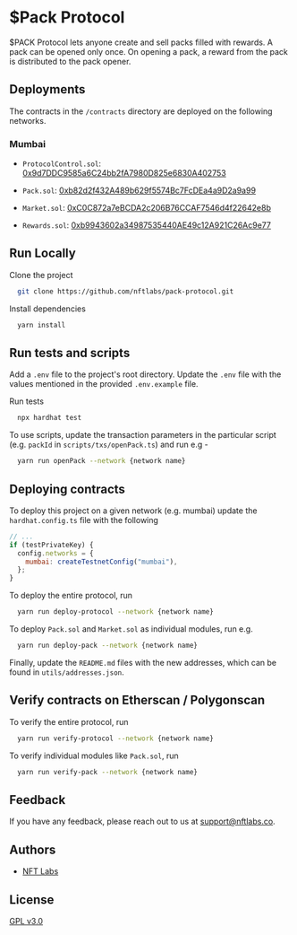 # $Pack Protocol

$PACK Protocol lets anyone create and sell packs filled with rewards. A pack can be opened only once. On opening a pack, a reward
from the pack is distributed to the pack opener.

## Deployments

The contracts in the `/contracts` directory are deployed on the following networks.

### Mumbai

- `ProtocolControl.sol`: [0x9d7DDC9585a6C24bb2fA7980D825e6830A402753](https://mumbai.polygonscan.com/address/0x9d7DDC9585a6C24bb2fA7980D825e6830A402753#code)

- `Pack.sol`: [0xb82d2f432A489b629f5574Bc7FcDEa4a9D2a9a99](https://mumbai.polygonscan.com/address/0xb82d2f432A489b629f5574Bc7FcDEa4a9D2a9a99#code)

- `Market.sol`: [0xC0C872a7eBCDA2c206B76CCAF7546d4f22642e8b](https://mumbai.polygonscan.com/address/0xC0C872a7eBCDA2c206B76CCAF7546d4f22642e8b#code)

- `Rewards.sol`: [0xb9943602a34987535440AE49c12A921C26Ac9e77](https://mumbai.polygonscan.com/address/0xb9943602a34987535440AE49c12A921C26Ac9e77#code)

## Run Locally

Clone the project

```bash
  git clone https://github.com/nftlabs/pack-protocol.git
```

Install dependencies

```bash
  yarn install
```

## Run tests and scripts

Add a `.env` file to the project's root directory. Update the `.env` file with the values mentioned in the provided `.env.example` file.

Run tests

```bash
  npx hardhat test
```

To use scripts, update the transaction parameters in the particular script (e.g. `packId` in `scripts/txs/openPack.ts`) and run e.g -

```bash
  yarn run openPack --network {network name}
```

## Deploying contracts

To deploy this project on a given network (e.g. mumbai) update the `hardhat.config.ts` file with the following

```javascript
// ...
if (testPrivateKey) {
  config.networks = {
    mumbai: createTestnetConfig("mumbai"),
  };
}
```

To deploy the entire protocol, run

```bash
  yarn run deploy-protocol --network {network name}
```

To deploy `Pack.sol` and `Market.sol` as individual modules, run e.g.

```bash
  yarn run deploy-pack --network {network name}
```

Finally, update the `README.md` files with the new addresses, which can be found in `utils/addresses.json`.

## Verify contracts on Etherscan / Polygonscan

To verify the entire protocol, run

```bash
  yarn run verify-protocol --network {network name}
```

To verify individual modules like `Pack.sol`, run

```bash
  yarn run verify-pack --network {network name}
```

## Feedback

If you have any feedback, please reach out to us at support@nftlabs.co.

## Authors

- [NFT Labs](https://github.com/nftlabs)

## License

[GPL v3.0](https://choosealicense.com/licenses/gpl-3.0/)
